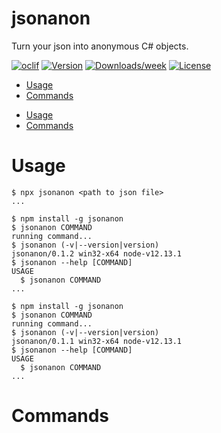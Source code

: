 jsonanon
========

Turn your json into anonymous C# objects.

[![oclif](https://img.shields.io/badge/cli-oclif-brightgreen.svg)](https://oclif.io)
[![Version](https://img.shields.io/npm/v/jsonanon.svg)](https://npmjs.org/package/jsonanon)
[![Downloads/week](https://img.shields.io/npm/dw/jsonanon.svg)](https://npmjs.org/package/jsonanon)
[![License](https://img.shields.io/npm/l/jsonanon.svg)](https://github.com/dperez3/jsonanon/blob/master/package.json)

<!-- toc -->
* [Usage](#usage)
* [Commands](#commands)
<!-- tocstop -->
* [Usage](#usage)
* [Commands](#commands)
<!-- tocstop -->

# Usage

```sh-session
$ npx jsonanon <path to json file>
...
```
<!-- usage -->
```sh-session
$ npm install -g jsonanon
$ jsonanon COMMAND
running command...
$ jsonanon (-v|--version|version)
jsonanon/0.1.2 win32-x64 node-v12.13.1
$ jsonanon --help [COMMAND]
USAGE
  $ jsonanon COMMAND
...
```
<!-- usagestop -->
```sh-session
$ npm install -g jsonanon
$ jsonanon COMMAND
running command...
$ jsonanon (-v|--version|version)
jsonanon/0.1.1 win32-x64 node-v12.13.1
$ jsonanon --help [COMMAND]
USAGE
  $ jsonanon COMMAND
...
```
<!-- usagestop -->
# Commands
<!-- commands -->

<!-- commandsstop -->

<!-- commandsstop -->

<!-- commandsstop -->

<!-- commandsstop -->

<!-- commandsstop -->

